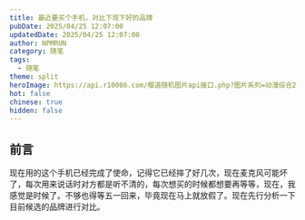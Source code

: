 ```yaml
---
title: 最近要买个手机，对比下现下好的品牌
pubDate: 2025/04/25 12:07:00
updatedDate: 2025/04/25 12:07:00
author: NPMRUN
category: 随笔
tags:
  - 随笔
theme: split
heroImage: https://api.r10086.com/樱道随机图片api接口.php?图片系列=动漫综合2
hot: false
chinese: true
hidden: false
---
```

## 前言
现在用的这个手机已经完成了使命，记得它已经摔了好几次，现在麦克风可能坏了，每次用来说话时对方都是听不清的，每次想买的时候都想要再等等，现在，我感觉是时候了。不够也得等五一回来，毕竟现在马上就放假了。现在先行分析一下目前候选的品牌进行对比。

